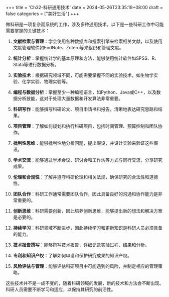 +++
title = 'Ch32-科研通用技术'
date = 2024-05-26T23:35:19+08:00
draft = false
categories = ["美好生活"]
+++

做科研是一项复杂而系统的工作，涉及多种通用技术。以下是一些科研工作中可能需要掌握的关键技术：

1. **文献检索与管理**：学会使用各种数据库和搜索引擎来检索相关文献，以及使用文献管理软件如EndNote、Zotero等来组织和管理文献。

2. **统计分析**：掌握统计学的基本原理和方法，能够使用统计软件如SPSS、R、Stata等进行数据分析。

3. **实验技术**：根据研究领域不同，可能需要掌握不同的实验技术，如生物学实验、化学实验、物理实验等。

4. **编程与数据分析**：掌握至少一种编程语言，如Python、Java或C++，以及数据分析技能，这对于处理大量数据和开发算法非常重要。

5. **科研写作**：能够撰写科研论文、项目申请书和报告，清晰地表达研究思路和结果。

6. **项目管理**：了解如何规划和执行科研项目，包括时间管理、预算控制和团队协作。

7. **批判性思维**：能够批判性地分析问题，提出假设，并设计实验来验证这些假设。

8. **学术交流**：能够通过学术会议、研讨会和工作坊等方式与同行交流，分享研究成果。

9. **伦理和合规性**：了解并遵守科研伦理和相关法规，确保研究的合法性和道德性。

10. **团队合作**：科研工作通常需要团队合作，因此具备良好的沟通和协作能力是非常重要的。

11. **创新思维**：科研需要创新，因此培养创新思维，能够提出新的想法和解决方案是必要的。

12. **持续学习**：科研领域不断进步，因此持续学习和更新知识是科研人员必须具备的能力。

13. **技术报告撰写**：能够撰写技术报告，详细记录实验过程、结果和分析。

14. **专利和知识产权**：了解如何申请和保护研究成果的知识产权。

15. **风险评估与管理**：能够评估科研项目中可能遇到的风险，并制定相应的管理策略。

这些技术并不是一成不变的，随着科研领域的发展，新的技术和方法会不断出现。科研人员需要不断学习和适应，以保持其研究的前沿性。